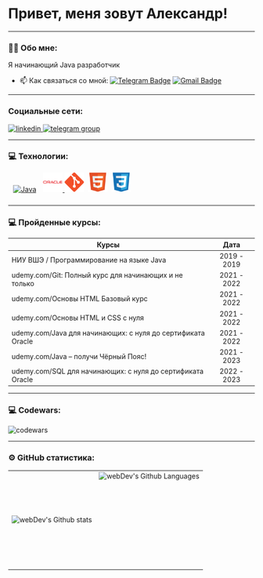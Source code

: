 # Привет, меня зовут Александр!

---

### :man_technologist: Обо мне:

Я начинающий Java разработчик


- :mailbox: Как связаться со мной: [![Telegram Badge](https://img.shields.io/badge/-KuchumovAleksandr-blue?style=flat&logo=Telegram&logoColor=white)](https://t.me/Sergeye4)  [![Gmail Badge](https://img.shields.io/badge/-Gmail-red?style=flat&logo=Gmail&logoColor=white)](mailto:kuchumof@gmail.com)

---

### Социальные сети:

  <div id="badges">
    <a href="https://www.linkedin.com/in/kuchumov/" target="_blank">
      <img src="https://cdn-icons-png.flaticon.com/512/2504/2504799.png" width="40" height="40" alt="linkedin" />
    </a>
    <a href="https://t.me/Sergeye4" target="_blank">
      <img src="https://cdn-icons-png.flaticon.com/512/2111/2111646.png" width="40" height="40" alt="telegram group" />
    </a>
  </div>

---

### 💻 Технологии:

<div>
<a href="https://www.java.com/" target="_blank"><img style="margin: 10px" src="https://profilinator.rishav.dev/skills-assets/java-original-wordmark.svg" alt="Java" height="50" /></a>
<a href="https://www.oracle.com/" target="_blank" rel="noreferrer"> <img src="https://raw.githubusercontent.com/devicons/devicon/master/icons/oracle/oracle-original.svg" alt="oracle" width="40" height="40"/> </a> 
  <img src="https://github.com/devicons/devicon/blob/master/icons/git/git-original.svg" title="git" alt="git" width="40" height="40"/>&nbsp
  <img src="https://github.com/devicons/devicon/blob/master/icons/html5/html5-original.svg" title="html5" alt="html5" width="40" height="40"/>&nbsp
  <img src="https://github.com/devicons/devicon/blob/master/icons/css3/css3-original.svg" title="css" alt="css" width="40" height="40"/>&nbsp
</div>

---

### 💻 Пройденные курсы:

| Курсы                                                           | Дата        |
| ----------------------------------------------------------------| :---------: |
| НИУ ВШЭ / Программирование на языке Java                        | 2019 - 2019 |
| udemy.com/Git: Полный курс для начинающих и не только           | 2021 - 2022 |
| udemy.com/Основы HTML Базовый курс                              | 2021 - 2022 |
| udemy.com/Основы HTML и CSS с нуля                              | 2021 - 2022 |
| udemy.com/Java для начинающих: с нуля до сертификата Oracle     | 2021 - 2022 |
| udemy.com/Java – получи Чёрный Пояс!                            | 2021 - 2023 |
| udemy.com/SQL для начинающих: с нуля до сертификата Oracle      | 2022 - 2023 |

---

### 💻 Codewars:

![codewars](https://www.codewars.com/users/kuchumof/badges/large)

---

### ⚙️ GitHub статистика:

<table>
  <tr>
    <td>
      <img align="left" src="http://github-readme-streak-stats.herokuapp.com?user=kuchumof&theme=dark&background=000000" alt="webDev's Github stats" />
    </td>
    <td>
      <img height="195px" align="right" alt="webDev's Github Languages" src="https://github-readme-stats-sigma-five.vercel.app/api/top-langs/?username=kuchumof&layout=compact&theme=vision-friendly-dark" />
    </td>
  </tr>
</table>
